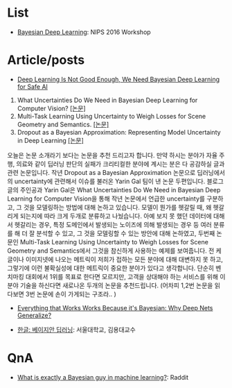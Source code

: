 # List
- [Bayesian Deep Learning](http://bayesiandeeplearning.org): NIPS 2016 Workshop


# Article/posts

- [Deep Learning Is Not Good Enough, We Need Bayesian Deep Learning for Safe AI](http://alexgkendall.com/computer_vision/bayesian_deep_learning_for_safe_ai/)

1. What Uncertainties Do We Need in Bayesian Deep Learning for Computer Vision? [[논문]](https://arxiv.org/pdf/1703.04977.pdf)
2. Multi-Task Learning Using Uncertainty to Weigh Losses for Scene Geometry and Semantics. [[논문]](https://arxiv.org/pdf/1705.07115.pdf)
3. Dropout as a Bayesian Approximation: Representing Model Uncertainty in Deep Learning [[논문]](http://proceedings.mlr.press/v48/gal16.pdf)

오늘은 논문 소개라기 보다는 논문을 추천 드리고자 합니다. 만약 하시는 분야가 자율 주행, 의료와 같이 딥러닝 판단의 실패가 크리티컬한 분야에 계시는 분은 다 공감하실 글과 관련 논문입니다. 작년 Dropout as a Bayesian Approximation 논문으로 딥러닝에서의 uncertainty에 관련해서 이슈를 불러온 Yarin Gal 팀이 낸 논문 두편입니다.
블로그 글의 주인공과 Yarin Gal은 What Uncertainties Do We Need in Bayesian Deep Learning for Computer Vision을 통해 작년 논문에서 언급한 uncertainty를 구분하고, 그 것을 모델링하는 방법에 대해 논하고 있습니다. 모델이 뭔가를 헷갈릴 때, 왜 헷갈리게 되는지에 따라 크게 두개로 분류하고 나눴습니다. 아예 보지 못 했던 데이터에 대해서 헷갈리는 경우, 특정 도메인에서 발생되는 노이즈에 의해 발생되는 경우 등 여러 분류를 해 더 잘 분석할 수 있고, 그 것을 모델링할 수 있는 방안에 대해 논하였고, 두번째 논문인 Multi-Task Learning Using Uncertainty to Weigh Losses for Scene Geometry and Semantics에서 그것을 참신하게 사용하는 예제를 보여줍니다.
전 케글이나 이미지넷에 나오는 메트릭이 저희가 접하는 모든 분야에 대해 대변하지 못 하고, 그렇기에 이런 불확실성에 대한 메트릭이 중요한 분야가 있다고 생각합니다. 단순히 벤치마킹 대회에서 1위를 목표로 한다면 모르지만, 고객을 상대해야 하는 서비스를 위해 이 분야 기술을 하신다면 새로나온 두개의 논문을 추천드립니다. (어차피 1,2번 논문을 읽다보면 3번 논문에 손이 가게되는 구조라.. )

- [Everything that Works Works Because it's Bayesian: Why Deep Nets Generalize?](http://www.inference.vc/everything-that-works-works-because-its-bayesian-2/)

- [한글: 베이지안 딥러닝](https://drive.google.com/file/d/0B8v4MKOWQrJAa3J1bXRFTERWbEU/view): 서울대학교, 김용대교수

# QnA

- [What is exactly a Bayesian guy in machine learning?](https://www.reddit.com/r/MachineLearning/comments/6dbwnf/d_what_is_exactly_a_bayesian_guy_in_machine/): Raddit
